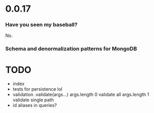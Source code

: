# 0.0.17

### Have you seen my baseball?

No. 

### Schema and denormalization patterns for MongoDB

# TODO
- index
- tests for persistence lol
- validation 
.validate(args...)
  args.length 0 validate all
  args.length 1 validate single path
- id aliases in queries? 
